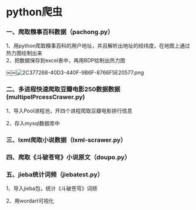 # python爬虫
### 一、爬取糗事百科数据（pachong.py）

1、用python爬取糗事百科的用户地址，并且解析出地址的经纬度，在地图上通过热力图绘制出来                                                                          
2、把数据保存到excel表中，再用BDP绘制出热力图

￼￼![2C377268-40D3-440F-9B6F-8766F5E20577.png](https://upload-images.jianshu.io/upload_images/2375446-bd1ec1329bbbeda4.png?imageMogr2/auto-orient/strip%7CimageView2/2/w/1240)

### 二、多进程快速爬取豆瓣电影250数据数据(multipelPrcessCrawer.py)

1、导入Pool进程池，开四个进程爬取豆瓣电影排行信息

2、存入mysql数据库中

### 三、lxml爬取小说数据（lxml-scrawer.py）

### 四、爬取《斗破苍穹》小说原文（doupo.py）

### 五、jieba统计词频（jiebatest.py）

1、导入jieba包，统计《斗破苍穹》词频

2、用wordart可视化
